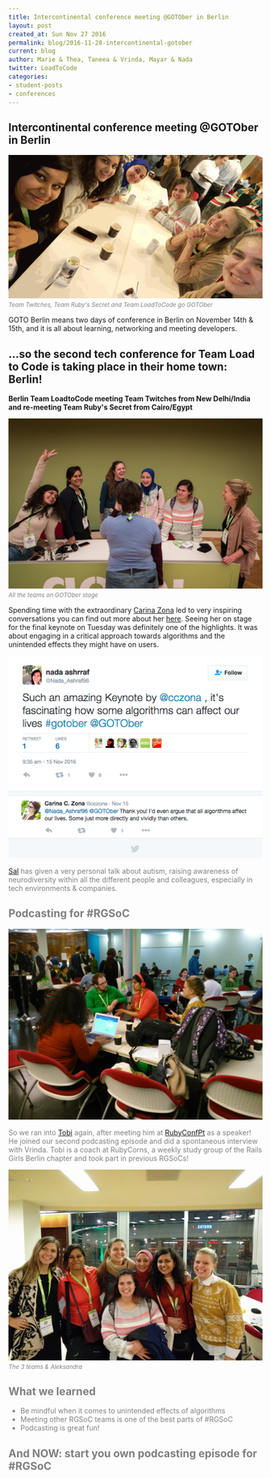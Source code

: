 ```yaml
---
title: Intercontinental conference meeting @GOTOber in Berlin
layout: post
created_at: Sun Nov 27 2016
permalink: blog/2016-11-28-intercontinental-gotober
current: blog
author: Marie & Thea, Taneea & Vrinda, Mayar & Nada
twitter: LoadToCode
categories:
- student-posts
- conferences
---
```

## <span class="color-red">Intercontinental conference meeting @GOTOber in Berlin</span>
![RGSoC goes GOTOber](/img/blog/2016/20161128-GOTOber_1.gif)<font color="grey"><small><i>Team Twitches, Team Ruby's Secret and Team LoadToCode go GOTOber</i></small></font>

GOTO Berlin means two days of conference in Berlin on November 14th & 15th, and it is all about learning, networking and meeting developers.

## <span class="color-red">...so the second tech conference for Team Load to Code is taking place in their home town: Berlin!</span>

**Berlin Team LoadtoCode meeting Team Twitches from New Delhi/India and re-meeting Team Ruby's Secret from Cairo/Egypt**

![The 3 Teams meeting keynote speaker Carina Zona](/img/blog/2016/20161128-GOTOber_2.jpg)<font color="grey"><small><i>All the teams on GOTOber stage</i></small></font>

Spending time with the extraordinary [Carina Zona](https://twitter.com/cczona) led to very inspiring conversations you can find out more about her [here](https://gotocon.com/berlin-2016/speaker/Carina+C.+Zona). Seeing her on stage for the final keynote on Tuesday was definitely one of the highlights. It was about engaging in a critical approach towards algorithms and the unintended effects they might have on users.

![Nada shared her thoughts on the talk in a tweet](/img/blog/2016/20161128-GOTOber_5.jpg)<font color="grey">

[Sal](https://gotocon.com/berlin-2016/speaker/Sallyann+Freudenberg) has given a very personal talk about autism, raising awareness of neurodiversity within all the different people and colleagues, especially in tech environments & companies.

## <span class="color-red">Podcasting for #RGSoC</span>

![Tobi interviewing Vrinda about her Rails Girls Summer of Code 2016 experience](img/blog/2016/20161128-GOTOber_3.jpg)<font color="grey">

So we ran into [Tobi](https://twitter.com/pragtob) again, after meeting him at [RubyConfPt](/blog/2016-11-08-RubyConfPt) as a speaker! He joined our second podcasting episode and did a spontaneous interview with Vrinda. Tobi is a coach at RubyCorns, a weekly study group of the Rails Girls Berlin chapter and took part in previous RGSoCs!

![Meeting the director of Women Who Code Berlin](/img/blog/2016/20161128-GOTOber_4.jpg)<font color="grey"><small><i>The 3 teams & Aleksandra</i></small></font>

## <span class="color-red">What we learned</span>
* Be mindful when it comes to unintended effects of algorithms
* Meeting other RGSoC teams is one of the best parts of #RGSoC
* Podcasting is great fun!

## <span class="color-red">And NOW: start you own podcasting episode for #RGSoC</span>
